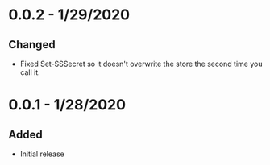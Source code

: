 # 0.0.2 - 1/29/2020

## Changed 

- Fixed Set-SSSecret so it doesn't overwrite the store the second time you call it.

# 0.0.1 - 1/28/2020

## Added 

- Initial release